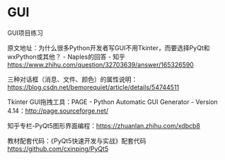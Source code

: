 # GUI
GUI项目练习

原文地址：为什么很多Python开发者写GUI不用Tkinter，而要选择PyQt和wxPython或其他？ - Naples的回答 - 知乎
https://www.zhihu.com/question/32703639/answer/165326590

三种对话框（消息、文件、颜色）的属性说明：
https://blog.csdn.net/bemorequiet/article/details/54744511


Tkinter GUI拖拽工具：PAGE - Python Automatic GUI Generator - Version 4.14：http://page.sourceforge.net/


知乎专栏-PyQt5图形界面编程：https://zhuanlan.zhihu.com/xdbcb8

教材配套代码：《PyQt5快速开发与实战》配套代码 https://github.com/cxinping/PyQt5
